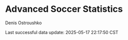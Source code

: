 # Advanced Soccer Statistics
Denis Ostroushko

<!-- gfm -->

Last successful data update: 2025-05-17 22:17:50 CST
